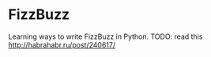 FizzBuzz
========

Learning ways to write FizzBuzz in Python. 
TODO: read this http://habrahabr.ru/post/240617/
